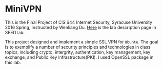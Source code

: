 # MiniVPN
This is the Final Project of CIS 644 Internet Security, Syracuse University 2016 Spring, instructed by Wenliang Du.
[Here](http://www.cis.syr.edu/~wedu/seed/Labs_12.04/Networking/VPN/) is the lab description page in SEED lab.

This project designed and implement a simple SSL VPN for ```Ubuntu```. The goal is to exemplify a number of security principles and technologies in class topics, including crypto, intergrity, authentication, key management, key exchange, and Public Key Infrastructure(PKI). I used OpenSSL package in this lab.
